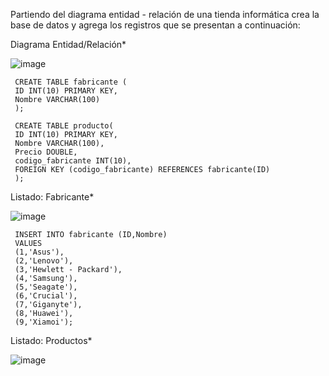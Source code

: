 Partiendo del diagrama entidad - relación de una tienda informática crea la base de datos y agrega los registros que se presentan a continuación:

Diagrama Entidad/Relación*

![image](https://github.com/leoandyaz/data-base/assets/133395965/d2d9cbd3-c64d-4e92-bafd-68f77104c02a)

     CREATE TABLE fabricante (
     ID INT(10) PRIMARY KEY,  
     Nombre VARCHAR(100)  
     );   
     
     CREATE TABLE producto( 
     ID INT(10) PRIMARY KEY,  
     Nombre VARCHAR(100),  
     Precio DOUBLE,   
     codigo_fabricante INT(10),
     FOREIGN KEY (codigo_fabricante) REFERENCES fabricante(ID)          
     );


 Listado: Fabricante*

 ![image](https://github.com/leoandyaz/data-base/assets/133395965/b66c8ba8-eb1a-47b5-b779-cea038c90f22)

     INSERT INTO fabricante (ID,Nombre)
     VALUES 
     (1,'Asus'),
     (2,'Lenovo'),
     (3,'Hewlett - Packard'),
     (4,'Samsung'),
     (5,'Seagate'),
     (6,'Crucial'),
     (7,'Giganyte'),
     (8,'Huawei'),
     (9,'Xiamoi');

Listado: Productos*

![image](https://github.com/leoandyaz/data-base/assets/133395965/b3055c30-9dd5-4995-8dca-f46bb17321cb)
